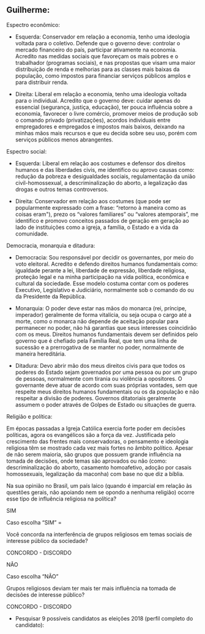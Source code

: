 ﻿## **Guilherme**:

Espectro econômico:

* Esquerda: Conservador em relação a economia, tenho uma ideologia voltada para o coletivo. Defende que o governo deve: controlar o mercado financeiro do país, participar ativamente na economia. Acredito nas medidas sociais que favoreçam os mais pobres e o trabalhador (programas sociais), e nas propostas que visam uma maior distribuição de renda e melhorias para as classes mais baixas da população, como impostos para financiar serviços públicos amplos e para distribuir renda. 

* Direita: Liberal em relação a economia, tenho uma ideologia voltada para o individual. Acredito que o governo deve: cuidar apenas do essencial (segurança, justiça, educação), ter pouca influência sobre a economia, favorecer o livre comércio, promover meios de produção sob o comando privado (privatizações), acordos individuais entre empregadores e empregados e impostos mais baixos, deixando na minhas mãos mais recursos e que eu decida sobre seu uso, porém com serviços públicos menos abrangentes.

Espectro social:

* Esquerda: Liberal em relação aos costumes e defensor dos direitos humanos e das liberdades civis, me identifico ou aprovo causas como: redução da pobreza e desigualdades sociais, regulamentação da união civil-homossexual, a descriminalização do aborto, a legalização das drogas e outros temas controversos.

* Direita: Conservador em relação aos costumes (que pode ser popularmente expressado com a frase: “retorno à maneira como as coisas eram"), prezo os “valores familiares” ou “valores atemporais”, me identifico e promovo conceitos passados de geração em geração ao lado de instituições como a igreja, a família, o Estado e a vida da comunidade. 

Democracia, monarquia e ditadura: 

* Democracia: Sou responsável por decidir os governantes, por meio do voto eleitoral. Acredito e defendo direitos humanos fundamentais como: igualdade perante a lei, liberdade de expressão, liberdade religiosa, proteção legal e na minha participação na vida política, econômica e cultural da sociedade. Esse modelo costuma contar com os poderes Executivo, Legislativo e Judiciário, normalmente sob o comando do ou da Presidente da República. 

* Monarquia: O poder deve estar nas mãos do monarca (rei, príncipe, imperador) geralmente de forma vitalícia, ou seja ocupa o cargo até a morte, como o monarca não depende de aceitação popular para permanecer no poder, não há garantias que seus interesses coincidirão com os meus. Direitos humanos fundamentais devem ser definidos pelo governo que é chefiado pela Família Real, que tem uma linha de sucessão e a prerrogativa de se manter no poder, normalmente de maneira hereditária. 

* Ditadura: Devo abrir mão dos meus direitos civis para que todos os poderes do Estado sejam governados por uma pessoa ou por um grupo de pessoas, normalmente com tirania ou violência a opositores. O governante deve atuar de acordo com suas próprias vontades, sem que respeite meus direitos humanos fundamentais ou os da população e não respeitar a divisão de poderes. Governos ditatoriais geralmente assumem o poder através de Golpes de Estado ou situações de guerra.

Religião e política: 

Em épocas passadas a Igreja Católica exercia forte poder em decisões políticas, agora os evangélicos são a força da vez. Justificada pelo crescimento das frentes mais conservadoras, o pensamento e ideologia religiosa têm se mostrado cada vez mais fortes no âmbito político. Apesar de não serem maioria, são grupos que possuem grande influência na tomada de decisões, onde temas são aprovados ou não (como: descriminalização do aborto, casamento homoafetivo, adoção por casais homossexuais, legalização da maconha) com base no que diz a bíblia. 

Na sua opinião no Brasil, um país laico (quando é imparcial em relação às questões gerais, não apoiando nem se opondo a nenhuma religião) ocorre esse tipo de influência religiosa na política?

SIM 

Caso escolha “SIM” = 

Você concorda na interferência de grupos religiosos em temas sociais de interesse público da sociedade?

CONCORDO - DISCORDO

NÃO

Caso escolha “NÃO”

Grupos religiosos deviam ter mais ter mais influência na tomada de decisões de interesse público?

CONCORDO - DISCORDO

* Pesquisar 9 possíveis candidatos as eleições 2018 (perfil completo do candidato):
